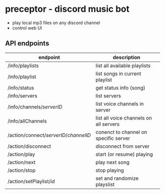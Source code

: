 # preceptor - discord music bot
 - play local mp3 files on any discord channel
 - control web UI

## API endpoints

| endpoint                               | description                            |
| -------------------------------------- | -------------------------------------- |
| /info/playlists                        | list all available playlists           |
| /info/playlist                         | list songs in current playlist         |
| /info/status                           | get status info (song)                 |
| /info/servers                          | list servers                           |
| /info/channels/*serverID*              | list voice channels in server          |
| /info/allChannels                      | list all voice channels on all servers |
| /action/connect/*serverID*/*channelID* | conenct to channel on specific server  |
| /action/disconnect                     | disconnect from server                 |
| /action/play                           | start (or resume) playing              |
| /action/next                           | play next song                         |
| /action/stop                           | stop playing                           |
| /action/setPlaylist/*id*               | set and randomize playslist            |